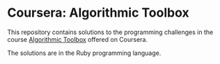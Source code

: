 # Coursera: Algorithmic Toolbox
This repository contains solutions to the programming challenges in the course [Algorithmic Toolbox](https://www.coursera.org/learn/algorithmic-toolbox/)
 offered on Coursera.
 
 The solutions are in the Ruby programming language.
